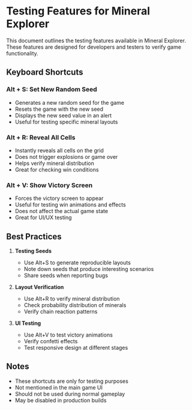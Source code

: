 # Testing Features for Mineral Explorer

This document outlines the testing features available in Mineral Explorer. These features are designed for developers and testers to verify game functionality.

## Keyboard Shortcuts

### Alt + S: Set New Random Seed
- Generates a new random seed for the game
- Resets the game with the new seed
- Displays the new seed value in an alert
- Useful for testing specific mineral layouts

### Alt + R: Reveal All Cells
- Instantly reveals all cells on the grid
- Does not trigger explosions or game over
- Helps verify mineral distribution
- Great for checking win conditions

### Alt + V: Show Victory Screen
- Forces the victory screen to appear
- Useful for testing win animations and effects
- Does not affect the actual game state
- Great for UI/UX testing

## Best Practices

1. **Testing Seeds**
   - Use Alt+S to generate reproducible layouts
   - Note down seeds that produce interesting scenarios
   - Share seeds when reporting bugs

2. **Layout Verification**
   - Use Alt+R to verify mineral distribution
   - Check probability distribution of minerals
   - Verify chain reaction patterns

3. **UI Testing**
   - Use Alt+V to test victory animations
   - Verify confetti effects
   - Test responsive design at different stages

## Notes

- These shortcuts are only for testing purposes
- Not mentioned in the main game UI
- Should not be used during normal gameplay
- May be disabled in production builds